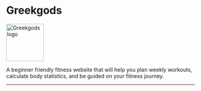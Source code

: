 # Greekgods 

<img src="graphics/logo/logo.png" alt="Greekgods logo" width="100"/>

A beginner friendly fitness website that will help you plan weekly workouts, calculate body statistics, and be guided on your fitness journey.

---


